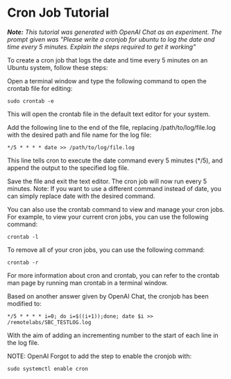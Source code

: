 # Cron Job Tutorial

***Note:*** _This tutorial was generated with OpenAI Chat as an experiment. The prompt given was
"Please write a cronjob for ubuntu to log the date and time every 5 minutes. Explain the steps required to get it working"_

To create a cron job that logs the date and time every 5 minutes on an Ubuntu system, follow these steps:

Open a terminal window and type the following command to open the crontab file for editing:
```
sudo crontab -e
```
This will open the crontab file in the default text editor for your system.

Add the following line to the end of the file, replacing /path/to/log/file.log with the desired path and file name for the log file:
```
*/5 * * * * date >> /path/to/log/file.log
```
This line tells cron to execute the date command every 5 minutes (*/5), and append the output to the specified log file.

Save the file and exit the text editor. The cron job will now run every 5 minutes.
Note: If you want to use a different command instead of date, you can simply replace date with the desired command.

You can also use the crontab command to view and manage your cron jobs. For example, to view your current cron jobs, you can use the following command:

```
crontab -l
```
To remove all of your cron jobs, you can use the following command:

```
crontab -r
```
For more information about cron and crontab, you can refer to the crontab man page by running man crontab in a terminal window.


Based on another answer given by OpenAI Chat, the cronjob has been modified to:

```
*/5 * * * * i=0; do i=$((i+1));done; date $i >> /remotelabs/SBC_TESTLOG.log
```
With the aim of adding an incrementing number to the start of each line in the log file.


NOTE: OpenAI Forgot to add the step to enable the cronjob with:
```
sudo systemctl enable cron
```

